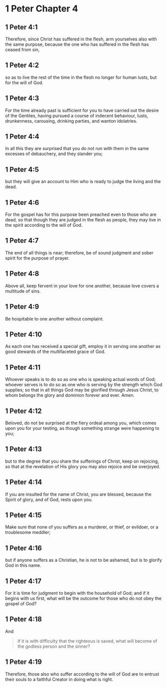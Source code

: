 # 1 Peter Chapter 4

## 1 Peter 4:1

Therefore, since Christ has suffered in the flesh, arm yourselves also with the same purpose, because the one who has suffered in the flesh has ceased from sin,

## 1 Peter 4:2

so as to live the rest of the time in the flesh no longer for human lusts, but for the will of God.

## 1 Peter 4:3

For the time already past is sufficient for you to have carried out the desire of the Gentiles, having pursued a course of indecent behaviour, lusts, drunkenness, carousing, drinking parties, and wanton idolatries.

## 1 Peter 4:4

In all this they are surprised that you do not run with them in the same excesses of debauchery, and they slander you;

## 1 Peter 4:5

but they will give an account to Him who is ready to judge the living and the dead.

## 1 Peter 4:6

For the gospel has for this purpose been preached even to those who are dead, so that though they are judged in the flesh as people, they may live in the spirit according to the will of God.

## 1 Peter 4:7

The end of all things is near; therefore, be of sound judgment and sober spirit for the purpose of prayer.

## 1 Peter 4:8

Above all, keep fervent in your love for one another, because love covers a multitude of sins.

## 1 Peter 4:9

Be hospitable to one another without complaint.

## 1 Peter 4:10

As each one has received a special gift, employ it in serving one another as good stewards of the multifaceted grace of God.

## 1 Peter 4:11

Whoever speaks is to do so as one who is speaking actual words of God; whoever serves is to do so as one who is serving by the strength which God supplies; so that in all things God may be glorified through Jesus Christ, to whom belongs the glory and dominion forever and ever. Amen.

## 1 Peter 4:12

Beloved, do not be surprised at the fiery ordeal among you, which comes upon you for your testing, as though something strange were happening to you;

## 1 Peter 4:13

but to the degree that you share the sufferings of Christ, keep on rejoicing, so that at the revelation of His glory you may also rejoice and be overjoyed.

## 1 Peter 4:14

If you are insulted for the name of Christ, you are blessed, because the Spirit of glory, and of God, rests upon you.

## 1 Peter 4:15

Make sure that none of you suffers as a murderer, or thief, or evildoer, or a troublesome meddler;

## 1 Peter 4:16

but if anyone suffers as a Christian, he is not to be ashamed, but is to glorify God in this name.

## 1 Peter 4:17

For it is time for judgment to begin with the household of God; and if it begins with us first, what will be the outcome for those who do not obey the gospel of God?

## 1 Peter 4:18

And

> if it is with difficulty that the righteous is saved,
> what will become of the godless person and the sinner?

## 1 Peter 4:19

Therefore, those also who suffer according to the will of God are to entrust their souls to a faithful Creator in doing what is right.
